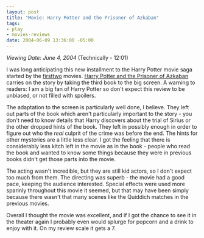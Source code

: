 ```yaml
--- 
layout: post
title: "Movie: Harry Potter and the Prisoner of Azkaban"
tags: 
- play
- movies-reviews
date: 2004-06-09 13:36:00 -05:00
---
```

<em>Viewing Date: June 4, 2004</em> (Technically - 12:01)

I was long anticipating this new installment to the Harry Potter movie saga started by the <a href="http://www.imdb.com/title/tt0241527/">first</a><a href="http://www.imdb.com/title/tt0295297/">two</a> movies.  <a href="http://www.imdb.com/title/tt0304141/">Harry Potter and the Prisoner of Azkaban</a> carries on the story by taking the third book to the big screen.  A warning to readers:  I am a big fan of Harry Potter so don't expect this review to be unbiased, or not filled with spoilers.

The adaptation to the screen is particularly well done, I believe.  They left out parts of the book which aren't particularly important to the story - you don't need to know details that Harry discovers about the trial of Sirius or the other dropped hints of the book.  They left in possibly enough in order to figure out who the <em>real</em> culprit of the crime was before the end.  The hints for other mysteries are a little less clear.   I got the feeling that there is considerably less kitch left in the movie as in the book - people who read the book and wanted to know some things because they were in previous books didn't get those parts into the movie.

The acting wasn't incredible, but they are still kid actors, so I don't expect too much from them.  The directing was superb - the movie had a good pace, keeping the audience interested.   Special effects were used more sparinly throughout this movie it seemed, but that may have been simply because there wasn't that many scenes like the Quiddich matches in the previous movies.

Overall I thought the movie was excellent, and if I got the chance to see it in the theater again I probably even would splurge for popcorn and a drink to enjoy with it.  On my review scale it gets a 7.
